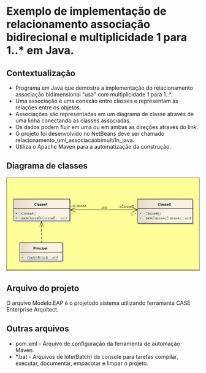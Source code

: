 # Exemplo de implementação de relacionamento associação bidirecional e multiplicidade 1 para 1..* em Java.

## Contextualização

- Programa em Java que demostra a implementação do relacionamento associação bidimensional "usa" com multiplicidade 1 para 1..*.<br>
- Uma associação é uma conexão entre classes e representam as relações entre os objetos.<br>
- Associações são representadas em um diagrama de classe através de uma linha conectando as classes associadas.<br>
- Os dados podem fluir em uma ou em ambas as direções através do link.<br>
- O projeto foi desenvolvido no NetBeans deve ser chamado relacionamento_uml_associacaobimulti1n_java.<br>
- Utiliza o Apache Maven para a automatização da construção.<br>

## Diagrama de classes

![Diagrama de classe](diagramadeclasse.png)

## Arquivo do projeto

O arquivo Modelo.EAP é o projetodo sistema utilizando ferramanta CASE Enterprise Arquitect.

## Outras arquivos
- pom.xml - Arquivo de configuração da ferramenta de automação Maven.
- *.bat - Arquivos de lote(Batch) de console para tarefas compilar, executar, documentar, empacotar e limpar o projeto.